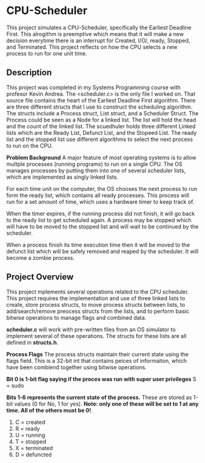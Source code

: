 # CPU-Scheduler
This project simulates a CPU-Scheduler, specifically the Earliest Deadline First. This alrogithm is preemptive which means that it will make a new decision
everytime there is an interrupt for Created, I/O/, ready, Stopped, and Terminated. This project reflects on how the CPU selects a new process to run for 
one unit time.

## Description
This project was completed in my Systems Programming course with profesor Kevin Andrea. The <scheduler.c> is the only file I worked on. That source file contains
the heart of the Earliest Deadline First algorithm. There are three different structs that I use to construct the scheduling algorithm. The structs include a
Process struct, List struct, and a Scheduler Struct. The Process could be seen as a Node for a linked list. The list will hold the head and the count of the linked
list. The scuedhuler holds three different Linked lists which are the Ready List, Defunct List, and the Stopeed List. The ready list and the stopped list use
different algorithms to select the next process to run on the CPU. 

**Problem Background** 
A major feature of most operating systems is to allow multple processes (running programs) to run on a single CPU.
The OS manages processes by putting them into one of several scheduler lists, which are implemented as singly linked lists. 

For each time unit on the computer, the OS chooses the next process to run form the ready list, which contains all 
ready processes. This process will run for a set amount of time, which uses a hardware timer to keep track of.

When the timer expires, if the running process did not finish, it will go back to the ready list to get scheduled again. A process may be stopped which will have to be moved to the stopped list and will wait to be continued by
the scheduler. 

When a process finish its time execution time then it will be moved to the defunct list which will be safely removed and reaped by the scheduler. It will become a zombie process. 

## Project Overview
This project mplements several operations related to the CPU scheduler. This project requires the implementation
and use of three linked lists to create, store process structs, to move process structs between lists, to 
add/search/remove preocess structs from the lists, and to perform basic bitwise operations to manage flags and 
combined data. 

**scheduler.c** will work with pre-written files from an OS simulator to implement several of these operations. 
The structs for these lists are all defined in **structs.h**.

**Process Flags**
The process structs maintain their current state using the flags field. This is a 32-bit int that contains peices of informaiton, which have been combiend together using bitwise operations. 

**Bit 0 is 1-bit flag saying if the proces was run with super user privileges** 
S = sudo

**Bits 1-6 represents the current state of the process.**                                                           These are stored as 1-bit values (0 for No, 1 for yes).
**Note: only one of these will be set to 1 at any time. All of the others must be 0!**.

1. C = created     
1. R = ready     
1. U = running     
1. T = stopped     
1. X = terminated    
1. D = defuncted
